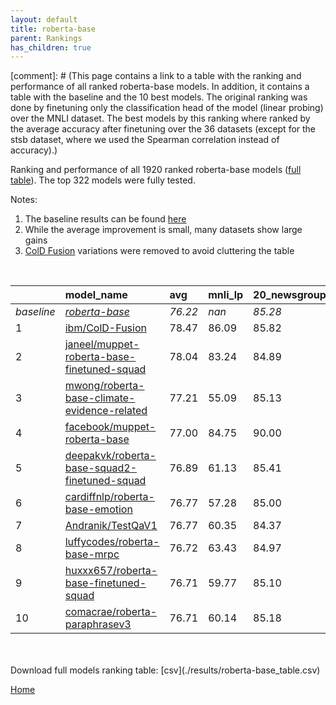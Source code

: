 ```yaml
---
layout: default
title: roberta-base
parent: Rankings
has_children: true
---
```

[comment]: # (This page contains a link to a table with the ranking and performance of all ranked roberta-base models. In addition, it contains a table with the baseline and the 10 best models. The original ranking was done by finetuning only the classification head of the model (linear probing) over the MNLI dataset.  The best models  by this ranking where ranked by the average accuracy after finetuning over the 36 datasets (except for the stsb dataset, where we used the Spearman correlation instead of accuracy).)

Ranking and performance of all 1920 ranked roberta-base models ([full table](./results/roberta-base_table.csv)).  The top 322 models were fully tested.

Notes:
1. The baseline results can be found [here](roberta-base_pretrain_scores_table)
1. While the average improvement is small, many datasets show large gains
1. [ColD Fusion](https://arxiv.org/abs/2212.01378) variations were removed to avoid cluttering the table
<br>


|            | model_name                                                                                                                                                                                                                                                                                                                                                                                                                                                                                                                                                                                                                                                                                                                              | avg     | mnli_lp   | 20_newsgroup   | ag_news   | amazon_reviews_multi   | anli    | boolq   | cb      | cola    | copa    | dbpedia   | esnli   | financial_phrasebank   | imdb    | isear   | mnli    | mrpc    | multirc   | poem_sentiment   | qnli    | qqp     | rotten_tomatoes   | rte     | sst2    | sst_5bins   | stsb    | trec_coarse   | trec_fine   | tweet_ev_emoji   | tweet_ev_emotion   | tweet_ev_hate   | tweet_ev_irony   | tweet_ev_offensive   | tweet_ev_sentiment   | wic     | wnli    | wsc     | yahoo_answers   |
|:-----------|:----------------------------------------------------------------------------------------------------------------------------------------------------------------------------------------------------------------------------------------------------------------------------------------------------------------------------------------------------------------------------------------------------------------------------------------------------------------------------------------------------------------------------------------------------------------------------------------------------------------------------------------------------------------------------------------------------------------------------------------|:--------|:----------|:---------------|:----------|:-----------------------|:--------|:--------|:--------|:--------|:--------|:----------|:--------|:-----------------------|:--------|:--------|:--------|:--------|:----------|:-----------------|:--------|:--------|:------------------|:--------|:--------|:------------|:--------|:--------------|:------------|:-----------------|:-------------------|:----------------|:-----------------|:---------------------|:---------------------|:--------|:--------|:--------|:----------------|
| *baseline* | *[roberta-base](roberta-base_pretrain_scores_table)*                                                                                                                                                                                                                                                                                                                                                                                                                                                                                                                                                                                                                                                                                    | *76.22* | *nan*     | *85.28*        | *89.77*   | *66.58*                | *50.35* | *78.69* | *67.77* | *83.53* | *48.70* | *77.30*   | *90.99* | *85.11*                | *93.90* | *72.47* | *86.98* | *87.87* | *61.22*   | *83.94*          | *92.41* | *90.71* | *88.42*           | *72.40* | *94.12* | *56.68*     | *89.92* | *97.11*       | *87.76*     | *46.30*          | *81.82*            | *52.89*         | *71.56*          | *84.55*              | *71.03*              | *65.48* | *54.79* | *63.27* | *72.40*         |
| 1          | [ibm/ColD-Fusion](model_gain_chart?avg=2.25&mnli_lp=nan&20_newsgroup=0.54&ag_news=0.03&amazon_reviews_multi=-0.32&anli=1.59&boolq=2.68&cb=19.73&cola=-0.22&copa=23.30&dbpedia=1.34&esnli=0.15&financial_phrasebank=2.99&imdb=-0.04&isear=1.06&mnli=0.31&mrpc=-0.86&multirc=2.50&poem_sentiment=1.63&qnli=-0.00&qqp=0.40&rotten_tomatoes=3.41&rte=12.80&sst2=1.30&sst_5bins=-0.30&stsb=1.38&trec_coarse=-0.11&trec_fine=2.64&tweet_ev_emoji=0.00&tweet_ev_emotion=1.22&tweet_ev_hate=1.55&tweet_ev_irony=6.37&tweet_ev_offensive=1.38&tweet_ev_sentiment=-0.60&wic=3.17&wnli=-6.90&wsc=-2.69&yahoo_answers=-0.53&model_name=ibm%2FColD-Fusion&base_name=roberta-base)                                                                    | 78.47   | 86.09     | 85.82          | 89.80     | 66.26                  | 51.94   | 81.38   | 87.50   | 83.32   | 72.00   | 78.63     | 91.14   | 88.10                  | 93.86   | 73.53   | 87.30   | 87.01   | 63.72     | 85.58            | 92.40   | 91.11   | 91.84             | 85.20   | 95.41   | 56.38       | 91.30   | 97.00         | 90.40       | 46.31            | 83.04              | 54.44           | 77.93            | 85.93                | 70.43                | 68.65   | 47.89   | 60.58   | 71.87           |
| 2          | [janeel/muppet-roberta-base-finetuned-squad](model_gain_chart?avg=1.81&mnli_lp=nan&20_newsgroup=-0.39&ag_news=-0.10&amazon_reviews_multi=0.58&anli=3.25&boolq=3.69&cb=14.38&cola=-1.65&copa=13.30&dbpedia=0.47&esnli=0.34&financial_phrasebank=0.49&imdb=0.22&isear=0.48&mnli=-0.43&mrpc=1.59&multirc=3.04&poem_sentiment=3.56&qnli=0.29&qqp=0.29&rotten_tomatoes=2.29&rte=11.35&sst2=1.87&sst_5bins=1.47&stsb=1.38&trec_coarse=-0.11&trec_fine=2.84&tweet_ev_emoji=0.16&tweet_ev_emotion=0.37&tweet_ev_hate=1.48&tweet_ev_irony=8.54&tweet_ev_offensive=0.33&tweet_ev_sentiment=0.82&wic=4.74&wnli=-15.35&wsc=0.19&yahoo_answers=-0.47&model_name=janeel%2Fmuppet-roberta-base-finetuned-squad&base_name=roberta-base)                 | 78.04   | 83.24     | 84.89          | 89.67     | 67.16                  | 53.59   | 82.39   | 82.14   | 81.88   | 62.00   | 77.77     | 91.34   | 85.60                  | 94.12   | 72.95   | 86.55   | 89.46   | 64.25     | 87.50            | 92.70   | 91.00   | 90.71             | 83.75   | 95.99   | 58.14       | 91.29   | 97.00         | 90.60       | 46.46            | 82.20              | 54.38           | 80.10            | 84.88                | 71.85                | 70.22   | 39.44   | 63.46   | 71.93           |
| 3          | [mwong/roberta-base-climate-evidence-related](model_gain_chart?avg=0.98&mnli_lp=nan&20_newsgroup=-0.15&ag_news=0.16&amazon_reviews_multi=-0.04&anli=-0.13&boolq=-6.29&cb=9.93&cola=-0.31&copa=35.90&dbpedia=0.41&esnli=-1.35&financial_phrasebank=-0.51&imdb=0.09&isear=0.67&mnli=0.14&mrpc=2.09&multirc=25.91&poem_sentiment=-0.29&qnli=-0.11&qqp=-0.78&rotten_tomatoes=0.51&rte=-0.20&sst2=0.95&sst_5bins=-1.97&stsb=-16.78&trec_coarse=-0.31&trec_fine=-0.36&tweet_ev_emoji=0.27&tweet_ev_emotion=-0.40&tweet_ev_hate=-1.24&tweet_ev_irony=-0.13&tweet_ev_offensive=0.56&tweet_ev_sentiment=-0.69&wic=-10.55&wnli=0.14&wsc=0.19&yahoo_answers=-0.00&model_name=mwong%2Froberta-base-climate-evidence-related&base_name=roberta-base) | 77.21   | 55.09     | 85.13          | 89.93     | 66.54                  | 50.22   | 72.40   | 77.70   | 83.22   | 84.60   | 77.70     | 89.65   | 84.60                  | 93.99   | 73.14   | 87.12   | 89.96   | 87.12     | 83.65            | 92.29   | 89.93   | 88.93             | 72.20   | 95.07   | 54.71       | 73.14   | 96.80         | 87.40       | 46.57            | 81.42              | 51.65           | 71.43            | 85.12                | 70.34                | 54.93   | 54.93   | 63.46   | 72.40           |
| 4          | [facebook/muppet-roberta-base](model_gain_chart?avg=0.78&mnli_lp=nan&20_newsgroup=4.72&ag_news=-0.00&amazon_reviews_multi=19.92&anli=2.25&boolq=3.48&cb=12.59&cola=-2.33&copa=16.30&dbpedia=7.87&esnli=-38.40&financial_phrasebank=-39.01&imdb=-2.16&isear=0.54&mnli=6.06&mrpc=1.10&multirc=2.93&poem_sentiment=10.19&qnli=-7.93&qqp=0.54&rotten_tomatoes=-30.32&rte=-32.96&sst2=-27.06&sst_5bins=38.16&stsb=1.66&trec_coarse=-11.53&trec_fine=9.04&tweet_ev_emoji=36.45&tweet_ev_emotion=-30.71&tweet_ev_hate=23.13&tweet_ev_irony=13.20&tweet_ev_offensive=-12.98&tweet_ev_sentiment=16.04&wic=1.14&wnli=36.31&wsc=0.19&yahoo_answers=-0.50&model_name=facebook%2Fmuppet-roberta-base&base_name=roberta-base)                         | 77.00   | 84.75     | 90.00          | 89.77     | 86.50                  | 52.59   | 82.17   | 80.36   | 81.21   | 65.00   | 85.17     | 52.59   | 46.10                  | 91.74   | 73.01   | 93.04   | 88.97   | 64.15     | 94.14            | 84.48   | 91.25   | 58.10             | 39.44   | 67.06   | 94.84       | 91.58   | 85.58         | 96.80       | 82.76            | 51.11              | 76.02           | 84.77            | 71.57                | 87.07                | 66.61   | 91.10   | 63.46   | 71.90           |
| 5          | [deepakvk/roberta-base-squad2-finetuned-squad](model_gain_chart?avg=0.67&mnli_lp=nan&20_newsgroup=0.13&ag_news=-0.40&amazon_reviews_multi=0.04&anli=1.87&boolq=0.42&cb=1.88&cola=-0.79&copa=6.30&dbpedia=0.31&esnli=-0.35&financial_phrasebank=3.69&imdb=-0.47&isear=-0.63&mnli=-0.49&mrpc=0.37&multirc=2.29&poem_sentiment=1.63&qnli=0.43&qqp=-0.02&rotten_tomatoes=-0.90&rte=4.86&sst2=-1.00&sst_5bins=-0.07&stsb=0.18&trec_coarse=0.69&trec_fine=1.24&tweet_ev_emoji=-0.70&tweet_ev_emotion=-0.68&tweet_ev_hate=0.61&tweet_ev_irony=-0.01&tweet_ev_offensive=-0.72&tweet_ev_sentiment=-1.02&wic=4.11&wnli=1.55&wsc=0.19&yahoo_answers=-0.40&model_name=deepakvk%2Froberta-base-squad2-finetuned-squad&base_name=roberta-base)        | 76.89   | 61.13     | 85.41          | 89.37     | 66.62                  | 52.22   | 79.11   | 69.64   | 82.74   | 55.00   | 77.60     | 90.65   | 88.80                  | 93.43   | 71.84   | 86.49   | 88.24   | 63.51     | 85.58            | 92.84   | 90.69   | 87.52             | 77.26   | 93.12   | 56.61       | 90.09   | 97.80         | 89.00       | 45.60            | 81.14              | 53.50           | 71.56            | 83.84                | 70.01                | 69.59   | 56.34   | 63.46   | 72.00           |
| 6          | [cardiffnlp/roberta-base-emotion](model_gain_chart?avg=0.54&mnli_lp=nan&20_newsgroup=-0.28&ag_news=-0.50&amazon_reviews_multi=-0.24&anli=0.81&boolq=0.36&cb=5.45&cola=-1.75&copa=13.30&dbpedia=0.34&esnli=-1.09&financial_phrasebank=0.89&imdb=-0.07&isear=-0.24&mnli=-0.07&mrpc=0.61&multirc=-4.02&poem_sentiment=3.56&qnli=0.01&qqp=-0.01&rotten_tomatoes=-0.43&rte=-0.92&sst2=0.15&sst_5bins=-0.84&stsb=0.02&trec_coarse=0.49&trec_fine=0.84&tweet_ev_emoji=-0.67&tweet_ev_emotion=-0.54&tweet_ev_hate=-0.94&tweet_ev_irony=4.84&tweet_ev_offensive=-0.83&tweet_ev_sentiment=-0.68&wic=0.51&wnli=1.55&wsc=0.19&yahoo_answers=-0.20&model_name=cardiffnlp%2Froberta-base-emotion&base_name=roberta-base)                              | 76.77   | 57.28     | 85.00          | 89.27     | 66.34                  | 51.16   | 79.05   | 73.21   | 81.78   | 62.00   | 77.63     | 89.90   | 86.00                  | 93.83   | 72.23   | 86.91   | 88.48   | 57.20     | 87.50            | 92.42   | 90.70   | 87.99             | 71.48   | 94.27   | 55.84       | 89.94   | 97.60         | 88.60       | 45.64            | 81.28              | 51.95           | 76.40            | 83.72                | 70.35                | 65.99   | 56.34   | 63.46   | 72.20           |
| 7          | [Andranik/TestQaV1](model_gain_chart?avg=0.54&mnli_lp=nan&20_newsgroup=-0.91&ag_news=-0.00&amazon_reviews_multi=0.14&anli=0.40&boolq=0.48&cb=1.88&cola=-1.75&copa=6.30&dbpedia=0.27&esnli=-0.08&financial_phrasebank=1.29&imdb=-0.32&isear=-0.96&mnli=-0.21&mrpc=-0.86&multirc=0.19&poem_sentiment=1.63&qnli=0.45&qqp=-0.03&rotten_tomatoes=-0.62&rte=2.69&sst2=-0.65&sst_5bins=0.83&stsb=-0.06&trec_coarse=0.49&trec_fine=1.24&tweet_ev_emoji=0.37&tweet_ev_emotion=-0.96&tweet_ev_hate=2.63&tweet_ev_irony=0.25&tweet_ev_offensive=-0.60&tweet_ev_sentiment=0.42&wic=3.17&wnli=1.55&wsc=0.19&yahoo_answers=0.66&model_name=Andranik%2FTestQaV1&base_name=roberta-base)                                                                | 76.77   | 60.35     | 84.37          | 89.77     | 66.72                  | 50.75   | 79.17   | 69.64   | 81.78   | 55.00   | 77.57     | 90.91   | 86.40                  | 93.58   | 71.51   | 86.77   | 87.01   | 61.41     | 85.58            | 92.86   | 90.68   | 87.80             | 75.09   | 93.46   | 57.51       | 89.86   | 97.60         | 89.00       | 46.68            | 80.86              | 55.52           | 71.81            | 83.95                | 71.45                | 68.65   | 56.34   | 63.46   | 73.07           |
| 8          | [luffycodes/roberta-base-mrpc](model_gain_chart?avg=0.49&mnli_lp=nan&20_newsgroup=-0.31&ag_news=-0.04&amazon_reviews_multi=0.50&anli=0.37&boolq=1.15&cb=3.66&cola=-0.02&copa=4.30&dbpedia=0.27&esnli=0.12&financial_phrasebank=2.49&imdb=-0.06&isear=0.35&mnli=0.03&mrpc=0.37&multirc=0.73&poem_sentiment=2.60&qnli=-0.35&qqp=-0.05&rotten_tomatoes=0.04&rte=1.25&sst2=0.15&sst_5bins=0.02&stsb=0.44&trec_coarse=-0.51&trec_fine=0.24&tweet_ev_emoji=-0.14&tweet_ev_emotion=0.44&tweet_ev_hate=-0.84&tweet_ev_irony=-0.13&tweet_ev_offensive=0.68&tweet_ev_sentiment=-1.50&wic=1.14&wnli=1.55&wsc=-0.77&yahoo_answers=-0.40&model_name=luffycodes%2Froberta-base-mrpc&base_name=roberta-base)                                           | 76.72   | 63.43     | 84.97          | 89.73     | 67.08                  | 50.72   | 79.85   | 71.43   | 83.51   | 53.00   | 77.57     | 91.11   | 87.60                  | 93.84   | 72.82   | 87.01   | 88.24   | 61.94     | 86.54            | 92.06   | 90.67   | 88.46             | 73.65   | 94.27   | 56.70       | 90.36   | 96.60         | 88.00       | 46.16            | 82.27              | 52.05           | 71.43            | 85.23                | 69.53                | 66.61   | 56.34   | 62.50   | 72.00           |
| 9          | [huxxx657/roberta-base-finetuned-squad](model_gain_chart?avg=0.49&mnli_lp=nan&20_newsgroup=-0.18&ag_news=-0.04&amazon_reviews_multi=-0.66&anli=1.15&boolq=0.60&cb=1.88&cola=-0.41&copa=6.30&dbpedia=0.00&esnli=-0.30&financial_phrasebank=2.69&imdb=-0.49&isear=-1.35&mnli=0.07&mrpc=-0.37&multirc=0.25&poem_sentiment=1.63&qnli=0.47&qqp=0.30&rotten_tomatoes=-1.09&rte=3.41&sst2=-0.88&sst_5bins=-0.16&stsb=-0.07&trec_coarse=0.69&trec_fine=0.64&tweet_ev_emoji=-0.56&tweet_ev_emotion=0.30&tweet_ev_hate=-0.07&tweet_ev_irony=-0.52&tweet_ev_offensive=-0.48&tweet_ev_sentiment=-1.52&wic=4.27&wnli=1.55&wsc=0.19&yahoo_answers=0.36&model_name=huxxx657%2Froberta-base-finetuned-squad&base_name=roberta-base)                     | 76.71   | 59.77     | 85.10          | 89.73     | 65.92                  | 51.50   | 79.30   | 69.64   | 83.13   | 55.00   | 77.30     | 90.70   | 87.80                  | 93.41   | 71.12   | 87.05   | 87.50   | 61.47     | 85.58            | 92.88   | 91.01   | 87.34             | 75.81   | 93.23   | 56.52       | 89.85   | 97.80         | 88.40       | 45.74            | 82.13              | 52.83           | 71.05            | 84.07                | 69.51                | 69.75   | 56.34   | 63.46   | 72.77           |
| 10         | [comacrae/roberta-paraphrasev3](model_gain_chart?avg=0.49&mnli_lp=nan&20_newsgroup=-0.10&ag_news=0.13&amazon_reviews_multi=-0.52&anli=1.22&boolq=0.82&cb=3.66&cola=-1.08&copa=6.30&dbpedia=-0.09&esnli=-0.14&financial_phrasebank=-0.61&imdb=-0.43&isear=-1.22&mnli=0.13&mrpc=-0.12&multirc=1.76&poem_sentiment=2.60&qnli=0.73&qqp=-0.06&rotten_tomatoes=-0.71&rte=4.86&sst2=0.84&sst_5bins=-0.88&stsb=-0.18&trec_coarse=-0.31&trec_fine=-0.16&tweet_ev_emoji=-0.16&tweet_ev_emotion=-0.47&tweet_ev_hate=-1.24&tweet_ev_irony=-0.13&tweet_ev_offensive=-0.48&tweet_ev_sentiment=0.20&wic=1.29&wnli=1.55&wsc=0.19&yahoo_answers=0.36&model_name=comacrae%2Froberta-paraphrasev3&base_name=roberta-base)                                  | 76.71   | 60.14     | 85.18          | 89.90     | 66.06                  | 51.56   | 79.51   | 71.43   | 82.45   | 55.00   | 77.20     | 90.85   | 84.50                  | 93.47   | 71.25   | 87.11   | 87.75   | 62.97     | 86.54            | 93.14   | 90.65   | 87.71             | 77.26   | 94.95   | 55.79       | 89.74   | 96.80         | 87.60       | 46.15            | 81.35              | 51.65           | 71.43            | 84.07                | 71.23                | 66.77   | 56.34   | 63.46   | 72.77           |


<br>
<br>
Download full models ranking table: [csv](./results/roberta-base_table.csv)

[Home](Home)
